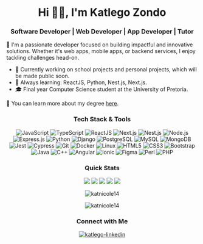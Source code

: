 <h1 align="center">Hi 👋🏾, I'm Katlego Zondo</h1>
<h3 align="center">Software Developer | Web Developer | App Developer | Tutor</h3>

🚀 I'm a passionate developer focused on building impactful and innovative solutions. Whether it's web apps, mobile apps, or backend services, I enjoy tackling challenges head-on.

- 🔭 Currently working on school projects and personal projects, which will be made public soon.
- 🌱 Always learning: ReactJS, Python, Nest.js, Next.js.
- 🎓 Final year Computer Science student at the University of Pretoria.
  
📄 You can learn more about my degree [here](https://www.up.ac.za/yearbooks/2023/EBIT-faculty/UD-programmes/view/12134001#fin).

<div align="center">
<h3 align="center">Tech Stack & Tools</h3>

<p align="center">
  <img src="https://img.shields.io/badge/JavaScript-%23F7DF1E.svg?style=for-the-badge&logo=javascript&logoColor=black" alt="JavaScript"/>
  <img src="https://img.shields.io/badge/TypeScript-%23007ACC.svg?style=for-the-badge&logo=typescript&logoColor=white" alt="TypeScript"/>
  <img src="https://img.shields.io/badge/ReactJS-%2320232a.svg?style=for-the-badge&logo=react&logoColor=%2361DAFB" alt="ReactJS"/>
  <img src="https://img.shields.io/badge/Next.js-%23000000.svg?style=for-the-badge&logo=next.js&logoColor=white" alt="Next.js"/>
  <img src="https://img.shields.io/badge/Nest.js-E0234E.svg?style=for-the-badge&logo=nestjs&logoColor=white" alt="Nest.js"/>
  <img src="https://img.shields.io/badge/Node.js-339933.svg?style=for-the-badge&logo=nodedotjs&logoColor=white" alt="Node.js"/>
  <img src="https://img.shields.io/badge/Express.js-%23404d59.svg?style=for-the-badge&logo=express&logoColor=white" alt="Express.js"/>
  <img src="https://img.shields.io/badge/Python-%233776AB.svg?style=for-the-badge&logo=python&logoColor=white" alt="Python"/>
  <img src="https://img.shields.io/badge/Django-%23092E20.svg?style=for-the-badge&logo=django&logoColor=white" alt="Django"/>
  <img src="https://img.shields.io/badge/PostgreSQL-316192.svg?style=for-the-badge&logo=postgresql&logoColor=white" alt="PostgreSQL"/>
  <img src="https://img.shields.io/badge/MySQL-4479A1.svg?style=for-the-badge&logo=mysql&logoColor=white" alt="MySQL"/>
  <img src="https://img.shields.io/badge/MongoDB-4EA94B.svg?style=for-the-badge&logo=mongodb&logoColor=white" alt="MongoDB"/>
  <img src="https://img.shields.io/badge/Jest-C21325.svg?style=for-the-badge&logo=jest&logoColor=white" alt="Jest"/>
  <img src="https://img.shields.io/badge/Cypress-17202C.svg?style=for-the-badge&logo=cypress&logoColor=white" alt="Cypress"/>
  <img src="https://img.shields.io/badge/Git-%23F05033.svg?style=for-the-badge&logo=git&logoColor=white" alt="Git"/>
  <img src="https://img.shields.io/badge/Docker-%232496ED.svg?style=for-the-badge&logo=docker&logoColor=white" alt="Docker"/>
  <img src="https://img.shields.io/badge/Linux-FCC624.svg?style=for-the-badge&logo=linux&logoColor=black" alt="Linux"/>
  <img src="https://img.shields.io/badge/HTML5-%23E34F26.svg?style=for-the-badge&logo=html5&logoColor=white" alt="HTML5"/>
  <img src="https://img.shields.io/badge/CSS3-%231572B6.svg?style=for-the-badge&logo=css3&logoColor=white" alt="CSS3"/>
  <img src="https://img.shields.io/badge/Bootstrap-%23563D7C.svg?style=for-the-badge&logo=bootstrap&logoColor=white" alt="Bootstrap"/>
  <img src="https://img.shields.io/badge/Java-007396?style=for-the-badge&logo=java&logoColor=white" alt="Java"/>
  <img src="https://img.shields.io/badge/C%2B%2B-00599C?style=for-the-badge&logo=c%2B%2B&logoColor=white" alt="C++"/>
  <img src="https://img.shields.io/badge/Angular-DD0031?style=for-the-badge&logo=angular&logoColor=white" alt="Angular"/>
  <img src="https://img.shields.io/badge/Ionic-3880FF?style=for-the-badge&logo=ionic&logoColor=white" alt="Ionic"/>
  <img src="https://img.shields.io/badge/Figma-F24E1E?style=for-the-badge&logo=figma&logoColor=white" alt="Figma"/>
  <img src="https://img.shields.io/badge/Perl-39457E?style=for-the-badge&logo=perl&logoColor=white" alt="Perl"/>
  <img src="https://img.shields.io/badge/PHP-777BB4?style=for-the-badge&logo=php&logoColor=white" alt="PHP"/>
</p>
</div>

<div align="center">
<h3 align="center">Quick Stats</h3>

![](http://github-profile-summary-cards.vercel.app/api/cards/profile-details?username=katnicole14&theme=2077)
![](http://github-profile-summary-cards.vercel.app/api/cards/repos-per-language?username=katnicole14&theme=2077)
![](http://github-profile-summary-cards.vercel.app/api/cards/most-commit-language?username=katnicole14&theme=2077)
![](http://github-profile-summary-cards.vercel.app/api/cards/stats?username=katnicole14&theme=2077)
![](http://github-profile-summary-cards.vercel.app/api/cards/productive-time?username=katnicole14&theme=2077&utcOffset=8)

<p><img src="https://github-readme-streak-stats.herokuapp.com/?user=katnicole14&theme=radical&hide_border=false" alt="katnicole14" /></p>
<p><img src="https://github-readme-stats.vercel.app/api/top-langs/?username=katnicole14&theme=radical&hide_border=false&include_all_commits=true&count_private=true&layout=compact" alt="katnicole14" /></p>
</div>

<h3 align="center">Connect with Me</h3>
<p align="center">
  <a href="https://www.linkedin.com/in/katlego-zondo-63664327b/" target="blank">
    <img align="center" src="https://img.shields.io/badge/-LinkedIn-%230077B5?style=for-the-badge&logo=linkedin&logoColor=white" alt="katlego-linkedin"/>
  </a>
</p>



